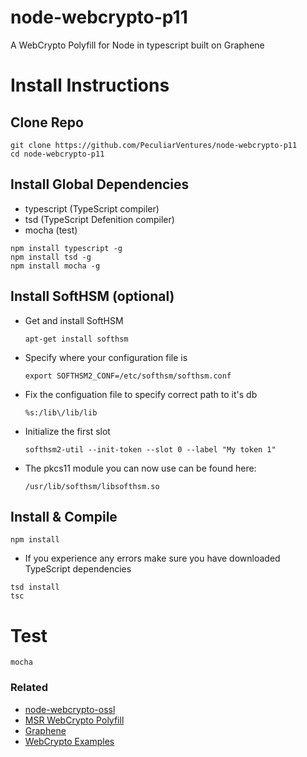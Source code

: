# node-webcrypto-p11
A WebCrypto Polyfill for Node in typescript built on Graphene

# Install Instructions

## Clone Repo

```
git clone https://github.com/PeculiarVentures/node-webcrypto-p11
cd node-webcrypto-p11
```

## Install Global Dependencies
- typescript (TypeScript compiler)
- tsd (TypeScript Defenition compiler)
- mocha (test)

```
npm install typescript -g
npm install tsd -g
npm install mocha -g
```

## Install SoftHSM (optional)
- Get and install SoftHSM

    `apt-get install softhsm`

- Specify where your configuration file is

    `export SOFTHSM2_CONF=/etc/softhsm/softhsm.conf`

- Fix the configuation file to specify correct path to it's db

    `%s:/lib\/lib/lib`

- Initialize the first slot

    `softhsm2-util --init-token --slot 0 --label "My token 1"`

- The pkcs11 module you can now use can be found here:

  `/usr/lib/softhsm/libsofthsm.so`
  

## Install & Compile 

```
npm install
```

* If you experience any errors make sure you have downloaded TypeScript dependencies

```
tsd install
tsc
```


# Test

```
mocha
```


### Related
 - [node-webcrypto-ossl](https://github.com/PeculiarVentures/node-webcrypto-ossl)
 - [MSR WebCrypto Polyfill](http://research.microsoft.com/en-us/downloads/29f9385d-da4c-479a-b2ea-2a7bb335d727/)
 - [Graphene](https://github.com/PeculiarVentures/graphene)
 - [WebCrypto Examples](https://github.com/diafygi/webcrypto-examples)
